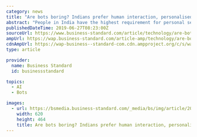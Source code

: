 ```yaml
---
category: news
title: "Are bots boring? Indians prefer human interaction, personalised experience"
abstract: "People in India have the highest requirement for personal services in the world with 82 per cent Indians demanding offline as well as online personalised experiences, according to a new study by software giant Adobe. The \"Adobe Experience Index 2019\" that ..."
publishedDateTime: 2019-06-27T08:23:00Z
sourceUrl: https://www.business-standard.com/article/technology/are-bots-boring-indians-prefer-human-interaction-personalised-experience-119062600481_1.html
ampUrl: https://wap.business-standard.com/article-amp/technology/are-bots-boring-indians-prefer-human-interaction-personalised-experience-119062600481_1.html
cdnAmpUrl: https://wap-business--standard-com.cdn.ampproject.org/c/s/wap.business-standard.com/article-amp/technology/are-bots-boring-indians-prefer-human-interaction-personalised-experience-119062600481_1.html
type: article

provider:
  name: Business Standard
  id: businessstandard

topics:
  - AI
  - Bots

images:
  - url: https://bsmedia.business-standard.com/_media/bs/img/article/2019-02/03/full/1549212780-1519.jpg
    width: 620
    height: 464
    title: Are bots boring? Indians prefer human interaction, personalised experience
---
```

